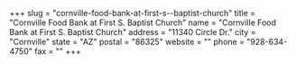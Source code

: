+++
slug = "cornville-food-bank-at-first-s--baptist-church"
title = "Cornville Food Bank at First S. Baptist Church"
name = "Cornville Food Bank at First S. Baptist Church"
address = "11340 Circle Dr."
city = "Cornville"
state = "AZ"
postal = "86325"
website = ""
phone = "928-634-4750"
fax = ""
+++
